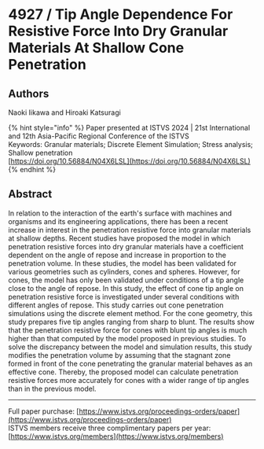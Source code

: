 # 4927 / Tip Angle Dependence For Resistive Force Into Dry Granular Materials At Shallow Cone Penetration

## Authors
Naoki Iikawa and Hiroaki Katsuragi

{% hint style="info" %}
Paper presented at ISTVS 2024 | 21st International and 12th Asia-Pacific Regional Conference of the ISTVS  
Keywords: Granular materials; Discrete Element Simulation; Stress analysis; Shallow penetration  
[https://doi.org/10.56884/N04X6LSL](https://doi.org/10.56884/N04X6LSL)  
{% endhint %}

## Abstract
In relation to the interaction of the earth's surface with machines and organisms and its engineering applications, there has been a recent increase in interest in the penetration resistive force into granular materials at shallow depths. Recent studies have proposed the model in which penetration resistive forces into dry granular materials have a coefficient dependent on the angle of repose and increase in proportion to the penetration volume. In these studies, the model has been validated for various geometries such as cylinders, cones and spheres. However, for cones, the model has only been validated under conditions of a tip angle close to the angle of repose. In this study, the effect of cone tip angle on penetration resistive force is investigated under several conditions with different angles of repose. This study carries out cone penetration simulations using the discrete element method. For the cone geometry, this study prepares five tip angles ranging from sharp to blunt. The results show that the penetration resistive force for cones with blunt tip angles is much higher than that computed by the model proposed in previous studies. To solve the discrepancy between the model and simulation results, this study modifies the penetration volume by assuming that the stagnant zone formed in front of the cone penetrating the granular material behaves as an effective cone. Thereby, the proposed model can calculate penetration resistive forces more accurately for cones with a wider range of tip angles than in the previous model.

-----  
Full paper purchase: [https://www.istvs.org/proceedings-orders/paper](https://www.istvs.org/proceedings-orders/paper)  
ISTVS members receive three complimentary papers per year: [https://www.istvs.org/members](https://www.istvs.org/members)